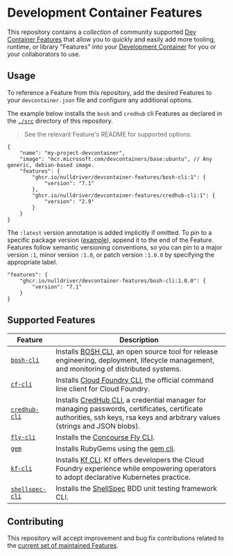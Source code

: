 # Development Container Features

This repository contains a _collection_ of community supported [Dev Container Features](https://containers.dev/implementors/features/) that allow you to quickly and easily add more tooling, runtime, or library "Features" into your [Development Container](https://containers.dev/) for you or your collaborators to use.

## Usage

To reference a Feature from this repository, add the desired Features to your `devcontainer.json` file and configure any additional options.

The example below installs the `bosh` and `credhub` cli Features as declared in the [`./src`](./src) directory of this repository.

> See the relevant Feature's README for supported options.

```jsonc
{
    "name": "my-project-devcontainer",
    "image": "mcr.microsoft.com/devcontainers/base:ubuntu", // Any generic, debian-based image.
    "features": {
        "ghcr.io/nulldriver/devcontainer-features/bosh-cli:1": {
            "version": "7.1"
        },
        "ghcr.io/nulldriver/devcontainer-features/credhub-cli:1": {
            "version": "2.9"
        }
    }
}
```

The `:latest` version annotation is added implicitly if omitted. To pin to a specific package version ([example](https://github.com/nulldriver/devcontainer-features/pkgs/container/devcontainer-features/bosh-cli/versions)), append it to the end of the Feature. Features follow semantic versioning conventions, so you can pin to a major version `:1`, minor version `:1.0`, or patch version `:1.0.0` by specifying the appropriate label.

```jsonc
"features": {
    "ghcr.io/nulldriver/devcontainer-features/bosh-cli:1.0.0": {
        "version": "7.1"
    }
}
```

## Supported Features

| Feature       | Description
| ---           | ---
| [`bosh-cli`](./src/bosh-cli)           | Installs [BOSH CLI](https://bosh.io/docs/cli-v2/), an open source tool for release engineering, deployment, lifecycle management, and monitoring of distributed systems.
| [`cf-cli`](./src/cf-cli)               | Installs [Cloud Foundry CLI](https://bosh.io/docs/cli-v2/), the official command line client for Cloud Foundry.
| [`credhub-cli`](./src/credhub-cli)     | Installs [CredHub CLI](https://github.com/cloudfoundry/credhub-cli), a credential manager for managing passwords, certificates, certificate authorities, ssh keys, rsa keys and arbitrary values (strings and JSON blobs).
| [`fly-cli`](./src/fly-cli)             | Installs the [Concourse Fly CLI](https://concourse-ci.org/fly.html).
| [`gem`](./src/gem/)                    | Installs RubyGems using the [gem cli](https://guides.rubygems.org/command-reference/#gem-install).
| [`kf-cli`](./src/kf-cli)               | Installs [Kf CLI](https://cloud.google.com/migrate/kf/docs/).  Kf offers developers the Cloud Foundry experience while empowering operators to adopt declarative Kubernetes practice.
| [`shellspec-cli`](./src/shellspec-cli) | Installs the [ShellSpec](https://github.com/shellspec/shellspec) BDD unit testing framework CLI.

## Contributing

This repository will accept improvement and bug fix contributions related to the [current set of maintained Features](./src).
